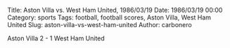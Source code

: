 Title: Aston Villa vs. West Ham United, 1986/03/19
Date: 1986/03/19 00:00
Category: sports
Tags: football, football scores, Aston Villa, West Ham United
Slug: aston-villa-vs-west-ham-united
Author: carbonero


Aston Villa 2 - 1 West Ham United
